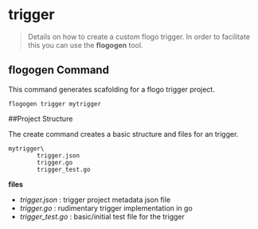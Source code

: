 # trigger
> Details on how to create a custom flogo trigger.  In order to facilitate this you can use the **flogogen** tool.

## flogogen Command

This command generates scafolding for a flogo trigger project.
	
	flogogen trigger mytrigger
	 	 

##Project Structure

The create command creates a basic structure and files for an trigger.


	mytrigger\
			trigger.json
			trigger.go
			trigger_test.go

**files**

- *trigger.json* : trigger project metadata json file
- *trigger.go*   : rudimentary trigger implementation in go
- *trigger_test.go* : basic/initial test file for the trigger

		